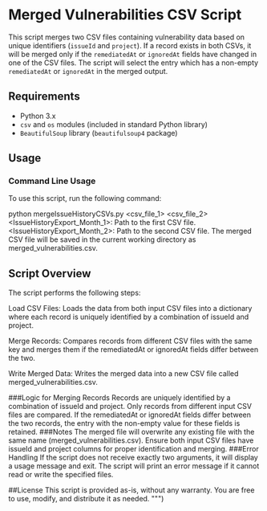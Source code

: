 # Merged Vulnerabilities CSV Script

This script merges two CSV files containing vulnerability data based on unique identifiers (`issueId` and `project`). If a record exists in both CSVs, it will be merged only if the `remediatedAt` or `ignoredAt` fields have changed in one of the CSV files. The script will select the entry which has a non-empty `remediatedAt` or `ignoredAt` in the merged output.

## Requirements

- Python 3.x
- `csv` and `os` modules (included in standard Python library)
- `BeautifulSoup` library (`beautifulsoup4` package)

## Usage

### Command Line Usage

To use this script, run the following command:

python mergeIssueHistoryCSVs.py <csv_file_1> <csv_file_2>
<IssueHistoryExport_Month_1>: Path to the first CSV file.
<IssueHistoryExport_Month_2>: Path to the second CSV file.
The merged CSV file will be saved in the current working directory as merged_vulnerabilities.csv.




## Script Overview
The script performs the following steps:

Load CSV Files: Loads the data from both input CSV files into a dictionary where each record is uniquely identified by a combination of issueId and project.

Merge Records: Compares records from different CSV files with the same key and merges them if the remediatedAt or ignoredAt fields differ between the two.

Write Merged Data: Writes the merged data into a new CSV file called merged_vulnerabilities.csv.

###Logic for Merging Records
Records are uniquely identified by a combination of issueId and project.
Only records from different input CSV files are compared.
If the remediatedAt or ignoredAt fields differ between the two records, the entry with the non-empty value for these fields is retained.
###Notes
The merged file will overwrite any existing file with the same name (merged_vulnerabilities.csv).
Ensure both input CSV files have issueId and project columns for proper identification and merging.
###Error Handling
If the script does not receive exactly two arguments, it will display a usage message and exit.
The script will print an error message if it cannot read or write the specified files.

##License
This script is provided as-is, without any warranty. You are free to use, modify, and distribute it as needed. """)

